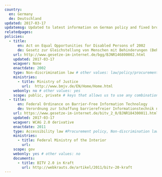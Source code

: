 ```yaml
---
country:
  en: Germany
  de: Deutschland
updated: 2017-03-17
updatemsg: Updated to latest information on German policy and fixed broken links
relatedpages:
policies:
  - title:
      en: Act on Equal Opportunities for Disabled Persons of 2002
      de: Gesetz zur Gleichstellung von Menschen mit Behinderungen (Behindertengleichstellungsgesetz – BGG)
    url: http://www.gesetze-im-internet.de/bgg/BJNR146800002.html
    updated: 2017-03-17
    wcagver: None
    enactdate: 2002
    type: Non-discrimination law # other values: law/policy/procurement
    ministries:
      - title: Ministry of Justice
        url:  http://www.bmjv.de/EN/Home/Home.html
    webonly: no # other values: yes
    scope: public, private # keys that allows us to use any combination
  - title:
      en: Federal Ordinance on Barrier-Free Information Technology
      de: Verordnung zur Schaffung barrierefreier Informationstechnik nach dem Behindertengleichstellungsgesetz (Barrierefreie-Informationstechnik-Verordnung - BITV 2.0)
    url: https://www.gesetze-im-internet.de/bitv_2_0/BJNR184300011.html
    updated: 2017-03-17
    wcagver: WCAG 2.0 derivative
    enactdate: 2011
    type: Accessibility law #Procurement policy, Non-discrimination law, Accessibility law, Proposed Law, Recommendation, Accessibility policy
    ministries:
      - title: Federal Ministry of the Interior
        url:
    scope: gov
    webonly: yes # other values: no
    documents:
      - title: BITV 2.0 in Kraft
        url: http://webkrauts.de/artikel/2011/bitv-20-kraft
---
```

